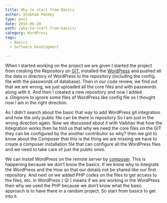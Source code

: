 ```yaml
---
title: Why to start from Basics
author: Shubham Pandey
type: post
date: 2016-06-20
path: /why-to-start-from-basics/
category: WordPress
tags:
  - Basics
  - Software Development

---
```

When <span id="GingerWidget-correction-0" class="correction alternate">I</span> <span id="GingerWidget-correction-1" class="correction alternate">started</span> working on the project we are given <span id="GingerWidget-correction-2" class="correction alternate">I </span>started the project from creating the Repository on <a href="https://en.wikipedia.org/wiki/Git" target="_blank">GIT</a>, installed the <a href="http://wordpress.org/download" target="_blank">WordPress</a> and pushed all the data in directory of <span id="GingerWidget-correction-3" class="correction alternate">WordPress</span> to the repository <span id="GingerWidget-correction-4" class="correction alternate">(</span>including the config. file with <span id="GingerWidget-correction-5" class="correction alternate">the passwords</span> of database). Then in our code <span id="GingerWidget-correction-6" class="correction alternate">review, we</span> find out that we are <span id="GingerWidget-correction-7" class="correction alternate">wrong, we </span>just <span id="GingerWidget-correction-8" class="correction alternate">uploaded all the</span> core files and with passwords along with it. And then <span id="GingerWidget-correction-9" class="correction alternate">I</span> created a new repository and now <span id="GingerWidget-correction-10" class="correction alternate">I</span> added a <span id="GingerWidget-correction-11" class="correction alternate">.</span><span id="GingerWidget-correction-12" class="correction alternate">Gitignore</span> to ignore some files of <span id="GingerWidget-correction-13" class="correction alternate">WordPress</span> like config file so <span id="GingerWidget-correction-14" class="correction alternate">I</span> <span id="GingerWidget-correction-15" class="correction alternate">thought</span> now <span id="GingerWidget-correction-16" class="correction alternate">I</span> am in the right direction.
  
As <span id="GingerWidget-correction-0" class="correction alternate">I</span> <span id="GingerWidget-correction-1" class="correction alternate">didn&#8217;t search</span> about the basic that <span id="GingerWidget-correction-2" class="correction alternate">way</span> to add <span id="GingerWidget-correction-3" class="correction alternate">WordPress</span> git integration and how the only public file can be there in <span id="GingerWidget-correction-4" class="correction alternate">repository</span> <span id="GingerWidget-correction-5" class="correction alternate">So</span> <span id="GingerWidget-correction-6" class="correction alternate">I</span> am just in <span id="GingerWidget-correction-7" class="correction alternate">the wrong direction</span> again. Now we discussed about it with Vaibhav that how the Integration works then he told us that why we need the core files on the GIT they can be configured by the another contributor so why? then we got to know about the Composer that this is the thing we are missing we have to create a composer installation file that can configure all the WordPress files and we need to take care of just the public ones.

We can install <span id="GingerWidget-correction-0" class="correction alternate">WordPress</span> on the remote server by <a href="https://getcomposer.org/" target="_blank">composer</a>. This is <span id="GingerWidget-correction-1" class="correction alternate">happening</span> because we don&#8217;t know the basics. If we know why to integrate the <span id="GingerWidget-correction-2" class="correction alternate">WordPress </span>and the How so that our details not be shared like our first repository. And next on we added <span id="GingerWidget-correction-3" class="correction alternate">PHP</span> codes on the files to get access to the <span id="GingerWidget-correction-4" class="correction alternate">files, etc.</span> in WordPress <span id="GingerWidget-correction-5" class="correction alternate">( </span><span id="GingerWidget-correction-6" class="correction alternate">😛</span> ) means if we are working in the <span id="GingerWidget-correction-7" class="correction alternate">WordPress</span> then why we used the PHP because we don&#8217;t know what the basic approach is to have there in a random project. So start from basics to get into it.